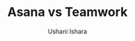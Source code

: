 ---
is_programmatic_layout_6: true
draft: false
title: "Asana vs Teamwork"
snippet: "Asana vs Teamwork"
image:
  src: /images/pseo/asana-vs-teamwork.png
  alt: "marketing, task management, resource management, productivity"
publishDate: 2024-11-29
category: ""
author: "Ushani Ishara"
tags:
  - "Marketing"
  - "Tips"
  - "Project Management"
  - "Team"
tools:
  Asana:
    sub_title: "Simplifying Team Collaboration"
    main_content: "Asana is known for its intuitive interface and straightforward approach to task management. It's perfect for teams looking for a tool that prioritizes simplicity without sacrificing essential project-tracking features. From creating task boards to assigning deadlines, Asana shines in its ability to keep projects moving seamlessly. However, some users find its features limiting when it comes to advanced customization or scalability for larger, more complex workflows."
    features: ["Visual project views, including timelines, boards, and calendars.", "Simple task assignment with due dates and priority levels.", "Integration with tools like Slack, Google Workspace, and Microsoft Teams.", "Easy-to-use mobile app for project updates on the go."]
    analytics_rate: "⭐⭐⭐⭐⭐"
    analytics_review: "Clear and effective"
    customization_rate: "⭐⭐⭐"
    customization_review: "Basic customization"
    collaboration_features_rate: "⭐⭐⭐⭐"
    collaboration_features_review: "Strong collaboration tools"
    self_hosted: false
    open_source: false
    pricing: "Free & Paid plans"
  Teamwork:
    sub_title: "The Comprehensive Project Management Solution"
    main_content: "Teamwork is designed for teams that require a robust project management solution with advanced features. It enables detailed project tracking, time management, and client collaboration. While it offers powerful tools for managing complex projects, some users may find the interface less intuitive compared to other platforms."
    features: ["Task management with subtasks and milestones.", "Time tracking and billing features for client projects.", "Customizable dashboards and reports.", "Integration with various tools including Slack, Google Drive, and more."]
    analytics_rate: "⭐⭐⭐⭐"
    analytics_review: "Detailed and insightful"
    customization_rate: "⭐⭐⭐⭐"
    customization_review: "Good customization options"
    collaboration_features_rate: "⭐⭐⭐⭐⭐"
    collaboration_features_review: "Excellent for team collaboration and client management"
    self_hosted: true
    open_source: false
    pricing: "Free & Paid plans"
description: Discover the best project management tools for your business. Compare Asana, Teamwork, and Worklenz to find the perfect solution for your team.
related: [asana-vs-notion, asana-vs-nifty, asana-vs-productive.io, asana-vs-active-collab]
---